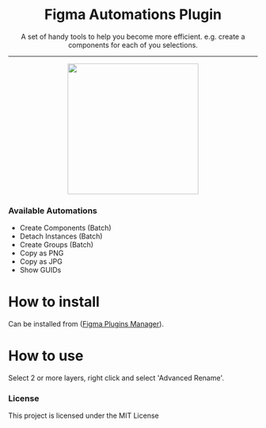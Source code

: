 <h1 align="center"> Figma Automations Plugin </h1>

<p align="center"> A set of handy tools to help you become more efficient.  e.g. create a components for each of you selections. </p>

<hr/>

<p align="center">
<img src="https://cdes.github.io/figma-automations-plugin/dist/preview.png" height="264" />
</p>

<h3> Available Automations </h3>

- Create Components (Batch)
- Detach Instances (Batch)
- Create Groups (Batch)
- Copy as PNG
- Copy as JPG
- Show GUIDs


# How to install
Can be installed from ([Figma Plugins Manager](https://github.com/jachui/figma-plugin-manager)).

# How to use
Select 2 or more layers, right click and select 'Advanced Rename'.


<h3>License</h3>

This project is licensed under the MIT License
